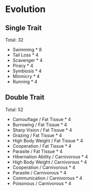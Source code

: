 Evolution
=========

Single Trait
------------

Total: 32

*   Swimming * 8
*   Tail Loss * 4
*   Scavenger * 4
*   Piracy * 4
*   Symbiosis * 4
*   Minmicry * 4
*   Running * 4

Double Trait
------------

Total: 52

*   Camouflage / Fat Tissue * 4
*   Burrowing / Fat Tissue * 4
*   Sharp Vision / Fat Tissue * 4
*   Grazing / Fat Tissue * 4
*   High Body Weight / Fat Tissue * 4
*   Cooperation / Fat Tissue * 4
*   Parasite / Fat Tissue * 4
*   Hibernation Ability / Carnivorous * 4
*   High Body Weight / Carnivorous * 4
*   Cooperation / Carnivorous * 4
*   Parasite / Carnivorous * 4
*   Communication / Carnivorous * 4
*   Poisonous / Carnivorous * 4
